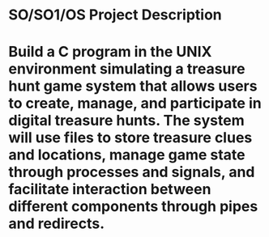 # SO/SO1/OS Project Description
# Build a C program in the UNIX environment simulating a treasure hunt game system that allows users to create, manage, and participate in digital treasure hunts. The system will use files to store treasure clues and locations, manage game state through processes and signals, and facilitate interaction between different components through pipes and redirects.

